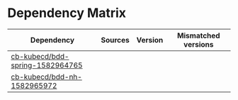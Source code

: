 # Dependency Matrix

Dependency | Sources | Version | Mismatched versions
---------- | ------- | ------- | -------------------
[cb-kubecd/bdd-spring-1582964765](https://github.com/cb-kubecd/bdd-spring-1582964765.git) |  | []() | 
[cb-kubecd/bdd-nh-1582965972](https://github.com/cb-kubecd/bdd-nh-1582965972.git) |  | []() | 
